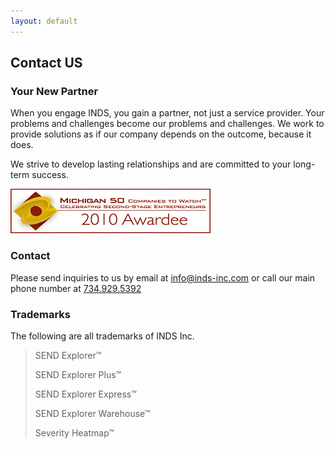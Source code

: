 ```yaml
---
layout: default
---
```


Contact US
----------

### Your New Partner

When you engage INDS, you gain a partner, not just a service provider. Your
problems and challenges become our problems and challenges. We work to provide
solutions as if our company depends on the outcome, because it does.

We strive to develop lasting relationships and are committed to your long-term
success.

![mIco50](/assets/images/mIco50.gif)

### Contact

Please send inquiries to us by email at <info@inds-inc.com> or call our main
phone number at [734.929.5392](tel:17349295392)

### Trademarks

The following are all trademarks of INDS Inc.

> SEND Explorer™
>
> SEND Explorer Plus™
>
> SEND Explorer Express™
>
> SEND Explorer Warehouse™
>
> Severity Heatmap™
